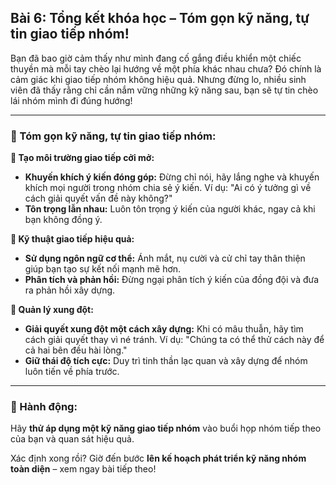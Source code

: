 ## Bài 6: Tổng kết khóa học – Tóm gọn kỹ năng, tự tin giao tiếp nhóm!

Bạn đã bao giờ cảm thấy như mình đang cố gắng điều khiển một chiếc thuyền mà mỗi tay chèo lại hướng về một phía khác nhau chưa? Đó chính là cảm giác khi giao tiếp nhóm không hiệu quả. Nhưng đừng lo, nhiều sinh viên đã thấy rằng chỉ cần nắm vững những kỹ năng sau, bạn sẽ tự tin chèo lái nhóm mình đi đúng hướng!

---

### 📌 Tóm gọn kỹ năng, tự tin giao tiếp nhóm:

**🔹 Tạo môi trường giao tiếp cởi mở:**
- **Khuyến khích ý kiến đóng góp:** Đừng chỉ nói, hãy lắng nghe và khuyến khích mọi người trong nhóm chia sẻ ý kiến. Ví dụ: "Ai có ý tưởng gì về cách giải quyết vấn đề này không?"
- **Tôn trọng lẫn nhau:** Luôn tôn trọng ý kiến của người khác, ngay cả khi bạn không đồng ý.

**🔹 Kỹ thuật giao tiếp hiệu quả:**
- **Sử dụng ngôn ngữ cơ thể:** Ánh mắt, nụ cười và cử chỉ tay thân thiện giúp bạn tạo sự kết nối mạnh mẽ hơn.
- **Phân tích và phản hồi:** Đừng ngại phân tích ý kiến của đồng đội và đưa ra phản hồi xây dựng.

**🔹 Quản lý xung đột:**
- **Giải quyết xung đột một cách xây dựng:** Khi có mâu thuẫn, hãy tìm cách giải quyết thay vì né tránh. Ví dụ: "Chúng ta có thể thử cách này để cả hai bên đều hài lòng."
- **Giữ thái độ tích cực:** Duy trì tinh thần lạc quan và xây dựng để nhóm luôn tiến về phía trước.

---

### 🚀 Hành động:

Hãy **thử áp dụng một kỹ năng giao tiếp nhóm** vào buổi họp nhóm tiếp theo của bạn và quan sát hiệu quả.

Xác định xong rồi? Giờ đến bước **lên kế hoạch phát triển kỹ năng nhóm toàn diện** – xem ngay bài tiếp theo!